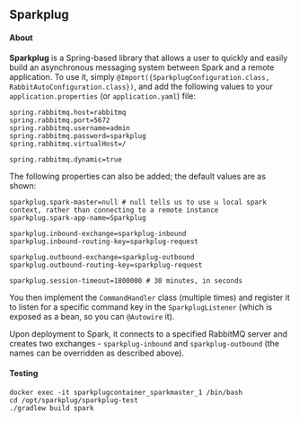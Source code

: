 ## Sparkplug

#### About

**Sparkplug** is a Spring-based library that allows a user to quickly and easily build an asynchronous messaging system between Spark and a remote application.
  To use it, simply `@Import({SparkplugConfiguration.class, RabbitAutoConfiguration.class})`, and add the following values to your `application.properties`
  (or `application.yaml`) file:

```
spring.rabbitmq.host=rabbitmq
spring.rabbitmq.port=5672
spring.rabbitmq.username=admin
spring.rabbitmq.password=sparkplug
spring.rabbitmq.virtualHost=/

spring.rabbitmq.dynamic=true
```

The following properties can also be added; the default values are as shown:

```
sparkplug.spark-master=null # null tells us to use u local spark context, rather than connecting to a remote instance
sparkplug.spark-app-name=Sparkplug

sparkplug.inbound-exchange=sparkplug-inbound
sparkplug.inbound-routing-key=sparkplug-request

sparkplug.outbound-exchange=sparkplug-outbound
sparkplug.outbound-routing-key=sparkplug-request

sparkplug.session-timeout=1800000 # 30 minutes, in seconds
```

You then implement the `CommandHandler` class (multiple times) and register it to listen for a specific command key in the `SparkplugListener` (which is
exposed as a bean, so you can `@Autowire` it).

Upon deployment to Spark, it connects to a specified RabbitMQ server and creates two exchanges - `sparkplug-inbound` and `sparkplug-outbound` (the names can
be overridden as described above).

#### Testing

```
docker exec -it sparkplugcontainer_sparkmaster_1 /bin/bash
cd /opt/sparkplug/sparkplug-test
./gradlew build spark
```
